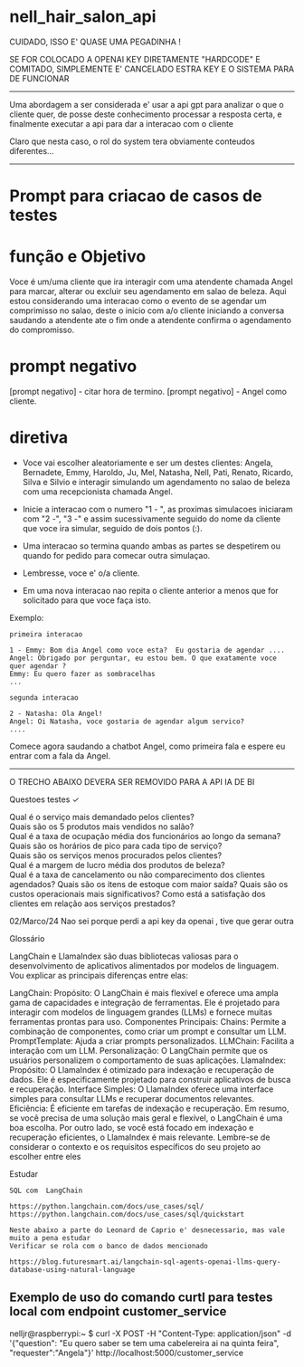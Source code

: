 # nell_hair_salon_api

CUIDADO, ISSO E' QUASE UMA PEGADINHA !

SE FOR COLOCADO A OPENAI KEY DIRETAMENTE "HARDCODE" E COMITADO, SIMPLEMENTE E' CANCELADO ESTRA KEY E O SISTEMA PARA DE FUNCIONAR  

---------------------------------------------------------------------------------------------------------------------------------------

Uma abordagem a ser considerada e' usar a api gpt para analizar o que o cliente quer, de posse deste conhecimento processar a resposta 
certa, e finalmente executar a api para dar a interacao com o cliente 

Claro que nesta caso, o rol do system tera obviamente conteudos diferentes...

---------------------------------------------------------------------------------------------------------------------------------------------------
# Prompt para criacao de casos de testes 

# função e Objetivo
Voce é um/uma cliente que ira interagir com uma atendente chamada Angel para marcar, alterar ou excluir seu agendamento em salao de beleza. 
Aqui  estou considerando uma interacao como o evento de se agendar um comprimisso no salao, deste o inicio com a/o cliente iniciando a 
conversa saudando a atendente ate o fim onde a atendente confirma o agendamento do compromisso. 

# prompt negativo

[prompt negativo] - citar hora de termino.
[prompt negativo] - Angel como cliente.

# diretiva 

- Voce vai escolher aleatoriamente e ser um destes clientes: Angela, Bernadete, Emmy, Haroldo, Ju, Mel, Natasha, Nell, Pati, Renato, Ricardo, Silva e Silvio e interagir simulando um agendamento no salao de beleza com uma recepcionista chamada Angel.

- Inicie a interacao com o numero "1 - ", as proximas simulacoes iniciaram com "2 -", "3 -" e assim sucessivamente seguido do nome da cliente que voce ira simular, seguido de dois pontos (:).
- Uma interacao so termina quando ambas as partes se despetirem ou quando for pedido para comecar outra simulaçao.
- Lembresse, voce e' o/a cliente. 
- Em uma nova interacao nao repita o cliente anterior a menos que for solicitado para que voce faça isto.

Exemplo:

    primeira interacao 

    1 - Emmy: Bom dia Angel como voce esta?  Eu gostaria de agendar ....
    Angel: Obrigado por perguntar, eu estou bem. O que exatamente voce quer agendar ?
    Emmy: Eu quero fazer as sombracelhas 
    ...

    segunda interacao 

    2 - Natasha: Ola Angel! 
    Angel: Oi Natasha, voce gostaria de agendar algum servico?
    ....


Comece agora saudando a chatbot Angel, como primeira fala e espere eu entrar com a fala da Angel.

-------------------------------------------------------------------------------------------------------------------------------------------------


O TRECHO ABAIXO DEVERA SER REMOVIDO PARA A API IA DE BI 

Questoes testes ✓

Qual é o serviço mais demandado pelos clientes?    
Quais são os 5 produtos mais vendidos no salão?   
Qual é a taxa de ocupação média dos funcionários ao longo da semana?  
Quais são os horários de pico para cada tipo de serviço?  
Quais são os serviços menos procurados pelos clientes?   
Qual é a margem de lucro média dos produtos de beleza?   
Qual é a taxa de cancelamento ou não comparecimento dos clientes agendados? 
Quais são os itens de estoque com maior saída? 
Quais são os custos operacionais mais significativos? 
Como está a satisfação dos clientes em relação aos serviços prestados? 

02/Marco/24  Nao sei porque perdi a api key da openai , tive que gerar outra 

Glossário 

LangChain e LlamaIndex são duas bibliotecas valiosas para o desenvolvimento de aplicativos alimentados por modelos de linguagem. Vou explicar as principais diferenças entre elas:

LangChain:
Propósito: O LangChain é mais flexível e oferece uma ampla gama de capacidades e integração de ferramentas. Ele é projetado para interagir com modelos de linguagem grandes (LLMs) e fornece muitas ferramentas prontas para uso.
Componentes Principais:
Chains: Permite a combinação de componentes, como criar um prompt e consultar um LLM.
PromptTemplate: Ajuda a criar prompts personalizados.
LLMChain: Facilita a interação com um LLM.
Personalização: O LangChain permite que os usuários personalizem o comportamento de suas aplicações.
LlamaIndex:
Propósito: O LlamaIndex é otimizado para indexação e recuperação de dados. Ele é especificamente projetado para construir aplicativos de busca e recuperação.
Interface Simples: O LlamaIndex oferece uma interface simples para consultar LLMs e recuperar documentos relevantes.
Eficiência: É eficiente em tarefas de indexação e recuperação.
Em resumo, se você precisa de uma solução mais geral e flexível, o LangChain é uma boa escolha. Por outro lado, se você está focado em indexação e recuperação eficientes, o LlamaIndex é mais relevante. Lembre-se de considerar o contexto e os requisitos específicos do seu projeto ao escolher entre eles

Estudar 

    SQL com  LangChain

    https://python.langchain.com/docs/use_cases/sql/
    https://python.langchain.com/docs/use_cases/sql/quickstart

    Neste abaixo a parte do Leonard de Caprio e' desnecessario, mas vale muito a pena estudar  
    Verificar se rola com o banco de dados mencionado

    https://blog.futuresmart.ai/langchain-sql-agents-openai-llms-query-database-using-natural-language    



## Exemplo de uso do comando curtl para testes local com endpoint customer_service

nelljr@raspberrypi:~ $ curl -X POST -H "Content-Type: application/json" -d '{"question": "Eu quero saber se tem uma cabelereira ai na quinta feira", "requester":"Angela"}' http://localhost:5000/customer_service
